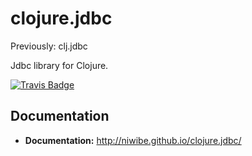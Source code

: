 # clojure.jdbc

Previously: clj.jdbc

Jdbc library for Clojure.

[![Travis Badge](https://img.shields.io/travis/niwibe/clojure.jdbc.svg?style=flat)](https://travis-ci.org/niwibe/clojure.jdbc "Travis Badge")

## Documentation

- **Documentation:** http://niwibe.github.io/clojure.jdbc/
